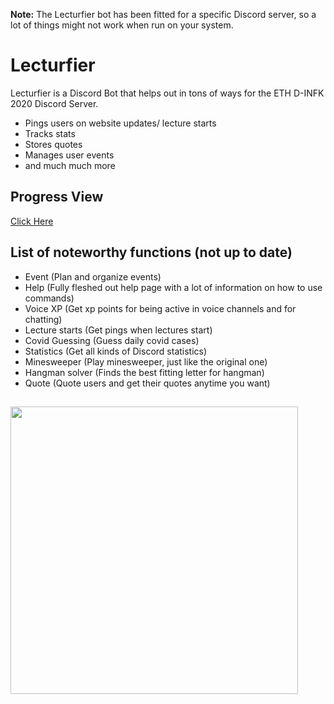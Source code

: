 **Note:** The Lecturfier bot has been fitted for a specific Discord server, so a lot of things might not work when run on your system.

# Lecturfier

Lecturfier is a Discord Bot that helps out in tons of ways for the ETH D-INFK 2020 Discord Server.

- Pings users on website updates/ lecture starts
- Tracks stats
- Stores quotes
- Manages user events
- and much much more

## Progress View

[Click Here](https://github.com/markbeep/Lecturfier/projects/1)

## List of noteworthy functions (not up to date)

- Event (Plan and organize events)
- Help (Fully fleshed out help page with a lot of information on how to use commands)
- Voice XP (Get xp points for being active in voice channels and for chatting)
- Lecture starts (Get pings when lectures start)
- Covid Guessing (Guess daily covid cases)
- Statistics (Get all kinds of Discord statistics)
- Minesweeper (Play minesweeper, just like the original one)
- Hangman solver (Finds the best fitting letter for hangman)
- Quote (Quote users and get their quotes anytime you want)

##

<img src="https://i.imgur.com/RiUvcML.jpg" width="460"/>
